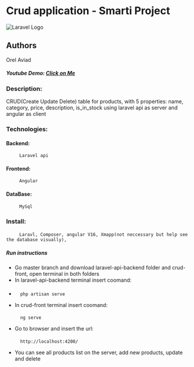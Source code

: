 # Crud application - Smarti Project
![Laravel Logo]([https://example.com/laravel-logo.png](https://www.google.com/url?sa=i&url=https%3A%2F%2Fwww.linkedin.com%2Fpulse%2Fwhy-choose-laravel-framework-develop-high-performing-web-mitul-patel&psig=AOvVaw05X2N1A7xh1pYvuOcIEf5s&ust=1701702376283000&source=images&cd=vfe&opi=89978449&ved=0CBEQjRxqFwoTCICbwr3F84IDFQAAAAAdAAAAABAE))

## Authors
Orel Aviad
  ##### Youtube Demo: [Click on Me](https://www.youtube.com/watch?v=vXjOUxHrgU0&ab_channel=%D7%90%D7%9C%D7%99%D7%A9%D7%A8%D7%A4%D7%99%D7%99%D7%92)  
### Description:

CRUD(Create Update Delete) table for products, with 5 properties:
name, category, price,  description, is_in_stock using laravel api as server and angular as client
### Technologies:
   #### Backend:
         Laravel api
   #### Frontend:
         Angular
   #### DataBase:
         MySql

### Install:
   ####
         Laravl, Composer, angular V16, Xmapp(not neccessary but help see the database visually),
##### Run instructions
- Go  master branch and  download laravel-api-backend folder and crud-front, open terminal in both folders
- In laravel-api-backend terminal insert coomand:
- ####
        php artisan serve
- In crud-front terminal insert coomand:
     ####
        ng serve
- Go to browser and insert the url:
   ####
        http://localhost:4200/ 
- You can see all products list on the server, add new products, update and delete

